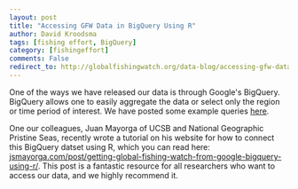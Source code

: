 ```yaml
---
layout: post
title: "Accessing GFW Data in BigQuery Using R"
author: David Kroodsma
tags: [fishing effort, BigQuery]
category: [fishingeffort]
comments: False
redirect_to: http://globalfishingwatch.org/data-blog/accessing-gfw-data-in-bigquery-using-r/
---
```

<style>
table {
  padding: 0; }
  table tr {
    border-top: 1px solid #cccccc;
    background-color: white;
    margin: 0;
    padding: 0; }
    table tr:nth-child(2n) {
      background-color: #f8f8f8; }
    table tr th {
      font-weight: bold;
      border: 1px solid #cccccc;
      text-align: left;
      margin: 0;
      padding: 6px 13px; }
    table tr td {
      border: 1px solid #cccccc;
      text-align: left;
      margin: 0;
      padding: 6px 13px; }
    table tr th :first-child, table tr td :first-child {
      margin-top: 0; }
    table tr th :last-child, table tr td :last-child {
      margin-bottom: 0; }
</style>


One of the ways we have released our data is through Google's BigQuery. BigQuery allows one to easily aggregate the data or select only the region or time period of interest. We have posted some example queries [here](http://globalfishingwatch.io/bigquery/2018/02/22/our-data-in-bigquery.html).

One our colleagues, Juan Mayorga of UCSB and National Geographic Pristine Seas, recently wrote a tutorial on his website for how to connect this BigQuery datset using R, which you can read here: [jsmayorga.com/post/getting-global-fishing-watch-from-google-bigquery-using-r/](http://jsmayorga.com/post/getting-global-fishing-watch-from-google-bigquery-using-r/). This post is a fantastic resource for all researchers who want to access our data, and we highly recommend it. 
